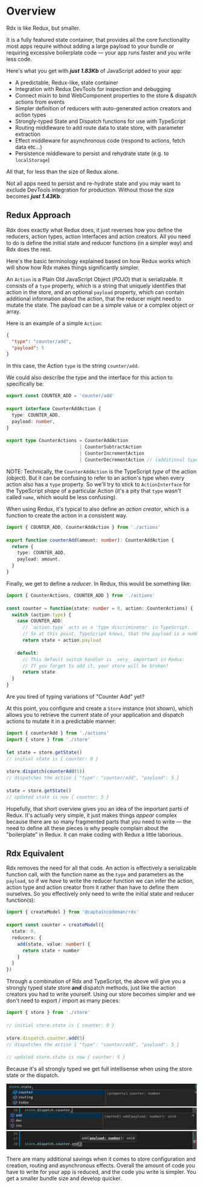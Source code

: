 # Overview

Rdx is like Redux, but smaller.

It is a fully featured state container, that provides all the core functionality most apps require without adding a large payload to your bundle or requiring excessive boilerplate code &mdash; your app runs faster and you write less code.

Here's what you get with **_just 1.83Kb_** of JavaScript added to your app:

* A predictable, Redux-like, state container
* Integration with Redux DevTools for inspection and debugging
* Connect mixin to bind WebComponent properties to the store &amp; dispatch actions from events
* Simpler definition of reducers with auto-generated action creators and action types
* Strongly-typed State and Dispatch functions for use with TypeScript
* Routing middleware to add route data to state store, with parameter extraction
* Effect middleware for asynchronous code (respond to actions, fetch data etc&hellip;)
* Persistence middleware to persist and rehydrate state (e.g. to `localStorage`)

All that, for less than the size of Redux alone.

Not all apps need to persist and re-hydrate state and you may want to exclude DevTools integration for production. Without those the size becomes **_just 1.43Kb_**.

## Redux Approach

Rdx does exactly what Redux does, it just reverses how you define the reducers, action types, action interfaces and action creators. All you need to do is define the initial state and reducer functions (in a simpler way) and Rdx does the rest.

Here's the basic terminology explained based on how Redux works which will show how Rdx makes things significantly simpler.

An `Action` is a Plain Old JavaScript Object (*POJO*) that is serializable. It consists of a `type` property, which is a string that uniquely identifies that action in the store, and an optional `payload` property, which can contain additional information about the action, that the reducer might need to mutate the state. The payload can be a simple value or a complex object or array.

Here is an example of a simple `Action`:

```json
{
  "type": "counter/add",
  "payload": 5
}
```

In this case, the Action `type` is the string `counter/add`.

We could also describe the type and the interface for this action to specifically be:

```ts
export const COUNTER_ADD = 'counter/add'

export interface CounterAddAction {
  type: COUNTER_ADD,
  payload: number,
}

export type CounterActions = CounterAddAction 
                           | CounterSubtractAction
                           | CounterIncrementAction
                           | CounterDecrementAction // (additional types not shown)
```

NOTE: Technically, the `CounterAddAction` is the TypeScript _type_ of the action (object). But it can be confusing to refer to an action's type when every action also has a `type` property. So we'll try to stick to `ActionInterface` for the TypeScript _shape_ of a particular Action (it's a pity that `type` wasn't called `name`, which would be less confusing).

When using Redux, it's typical to also define an *action creator*, which is a function to create the action in a consistent way.

```ts
import { COUNTER_ADD, CounterAddAction } from './actions'

export function counterAdd(amount: number): CounterAddAction {
  return {
    type: COUNTER_ADD,
    payload: amount,
  }
}
```

Finally, we get to define a *reducer*. In Redux, this would be something like:

```ts
import { CounterActions, COUNTER_ADD } from './actions'

const counter = function(state: number = 0, action: CounterActions) {
  switch (action.type) {
    case COUNTER_ADD:
      // `action.type` acts as a 'type discriminator' in TypeScript.
      // So at this point, TypeScript knows, that the payload is a number.
      return state + action.payload
    
    default:
      // This default switch handler is _very_ important in Redux:
      // If you forget to add it, your store will be broken!
      return state
  }
}
```

Are you tired of typing variations of "Counter Add" yet?

At this point, you configure and create a `Store` instance (not shown), which allows you to retrieve the current state of your application and dispatch actions to mutate it in a predictable manner:

```ts
import { counterAdd } from './actions'
import { store } from './store'

let state = store.getState()
// initial state is { counter: 0 }

store.dispatch(counterAdd(5))
// dispatches the action { "type": "counter/add", "payload": 5 }

state = store.getState()
// updated state is now { counter: 5 }
```

Hopefully, that short overview gives you an idea of the important parts of Redux. It's actually very simple, it just makes things _appear_ complex because there are so many fragmented parts that you need to write &mdash; the need to define all these pieces is why people complain about the "boilerplate" in Redux. It can make coding with Redux a little laborious.

## Rdx Equivalent

Rdx removes the need for all that code. An action is effectively a serializable function call, with the function name as the `type` and parameters as the `payload`, so if we _have_ to write the reducer function we can infer the action, action type and action creator from it rather than have to define them ourselves. So you effectively only need to write the initial state and reducer function(s):

```ts
import { createModel } from '@captaincodeman/rdx'

export const counter = createModel({
  state: 0,
  reducers: {
    add(state, value: number) {
      return state + number
    }
  }
})
```

Through a combination of Rdx and TypeScript, the above will give you a strongly typed state store **and** dispatch methods, just like the action creators you had to write yourself. Using our store becomes simpler and we don't need to export / import as many pieces:

```ts
import { store } from './store'

// initial store.state is { counter: 0 }

store.dispatch.counter.add(5)
// dispatches the action { "type": "counter/add", "payload": 5 }

// updated store.state is now { counter: 5 }
```

Because it's all strongly typed we get full intellisense when using the store state or the dispatch.

![](strongly-typed-state.png)
![](strongly-typed-dispatch.png)
![](dispatch-intellisense.png)

There are many additional savings when it comes to store configuration and creation, routing and asynchronous effects. Overall the amount of code you have to write for your app is reduced, and the code you write is simpler. You get a smaller bundle size and develop quicker.

